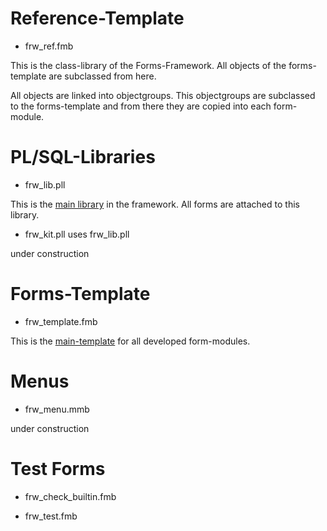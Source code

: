 # Reference-Template #
  * frw\_ref.fmb

This is the class-library of the Forms-Framework. All objects of the forms-template are subclassed from here.

All objects are linked into objectgroups. This objectgroups are subclassed to the forms-template and from there they are copied into each form-module.


# PL/SQL-Libraries #
  * frw\_lib.pll

This is the [main library](plsql_library_frw_lib.md) in the framework. All forms are attached to this library.

  * frw\_kit.pll
uses frw\_lib.pll

under construction


# Forms-Template #
  * frw\_template.fmb

This is the [main-template](forms_frw_template.md) for all developed form-modules.



# Menus #
  * frw\_menu.mmb

under construction


# Test Forms #
  * frw\_check\_builtin.fmb

  * frw\_test.fmb